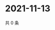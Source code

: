 # 2021-11-13

共 0 条

<!-- BEGIN WEIBO -->
<!-- 最后更新时间 Sat Nov 13 2021 12:17:57 GMT+0800 (China Standard Time) -->

<!-- END WEIBO -->
